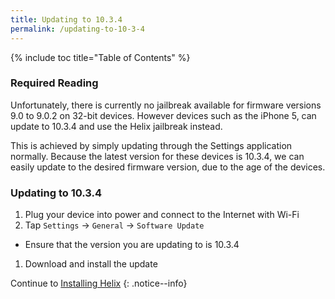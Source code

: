 ```yaml
---
title: Updating to 10.3.4
permalink: /updating-to-10-3-4
---
```


{% include toc title="Table of Contents" %}

### Required Reading

Unfortunately, there is currently no jailbreak available for firmware versions 9.0 to 9.0.2 on 32-bit devices. However devices such as the iPhone 5, can update to 10.3.4 and use the Helix jailbreak instead.

This is achieved by simply updating through the Settings application normally. Because the latest version for these devices is 10.3.4, we can easily update to the desired firmware version, due to the age of the devices.

### Updating to 10.3.4

1. Plug your device into power and connect to the Internet with Wi-Fi
1. Tap `Settings` -> `General` -> `Software Update`
  - Ensure that the version you are updating to is 10.3.4
1. Download and install the update

Continue to [Installing Helix](installing-helix)
{: .notice--info}
